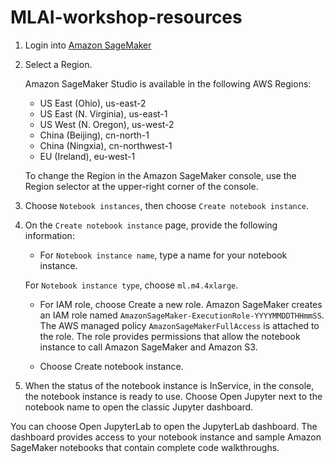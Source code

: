 # MLAI-workshop-resources


1. Login into [Amazon SageMaker](http://aws.amazon.com/sagemaker)
2. Select a Region.  

    Amazon SageMaker Studio is available in the following AWS Regions:

    * US East (Ohio), us-east-2
    * US East (N. Virginia), us-east-1
    * US West (N. Oregon), us-west-2
    * China (Beijing), cn-north-1
    * China (Ningxia), cn-northwest-1
    * EU (Ireland), eu-west-1  

    To change the Region in the Amazon SageMaker console, use the Region selector at the upper-right corner of the console.

3. Choose `Notebook instances`, then choose `Create notebook instance`.

4. On the `Create notebook instance` page, provide the following information:

    * For `Notebook instance name`, type a name for your notebook instance.

    For `Notebook instance type`, choose `ml.m4.4xlarge`.

    * For IAM role, choose Create a new role. Amazon SageMaker creates an IAM role named `AmazonSageMaker-ExecutionRole-YYYYMMDDTHHmmSS`. The AWS managed policy `AmazonSageMakerFullAccess` is attached to the role. The role provides permissions that allow the notebook instance to call Amazon SageMaker and Amazon S3.

    * Choose Create notebook instance.

5. When the status of the notebook instance is InService, in the console, the notebook instance is ready to use. Choose Open Jupyter next to the notebook name to open the classic Jupyter dashboard.

You can choose Open JupyterLab to open the JupyterLab dashboard. The dashboard provides access to your notebook instance and sample Amazon SageMaker notebooks that contain complete code walkthroughs.